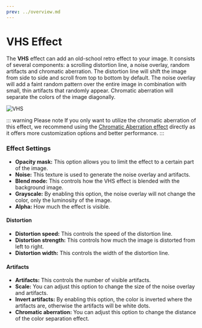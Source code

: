 ```yaml
---
prev: ../overview.md
---
```

# VHS Effect

The **VHS** effect can add an old-school retro effect to your image. It consists of several components: a scrolling distortion line, a noise overlay, random artifacts and chromatic aberration. The distortion line will shift the image from side to side and scroll from top to bottom by default. The noise overlay will add a faint random pattern over the entire image in combination with small, thin artifacts that randomly appear. Chromatic aberration will separate the colors of the image diagonally.

![VHS](/wallpaper-engine-docs/img/effects/VHS.gif)

::: warning Please note
If you only want to utilize the chromatic aberration of this effect, we recommend using the [Chromatic Aberration effect](/wallpaper-engine-docs/scene/effects/effect/chromaticaberration) directly as it offers more customization options and better performance.
:::

### Effect Settings

* **Opacity mask:** This option allows you to limit the effect to a certain part of the image.
* **Noise:** This texture is used to generate the noise overlay and artifacts.
* **Blend mode:** This controls how the VHS effect is blended with the background image.
* **Grayscale:** By enabling this option, the noise overlay will not change the color, only the luminosity of the image.
* **Alpha:** How much the effect is visible.

#### Distortion
* **Distortion speed:** This controls the speed of the distortion line.
* **Distortion strength:** This controls how much the image is distorted from left to right.
* **Distortion width:** This controls the width of the distortion line.

#### Artifacts
* **Artifacts:** This controls the number of visible artifacts.
* **Scale:** You can adjust this option to change the size of the noise overlay and artifacts.
* **Invert artifacts:** By enabling this option, the color is inverted where the artifacts are, otherwise the artifacts will be white dots.
* **Chromatic aberration:** You can adjust this option to change the distance of the color separation effect.
